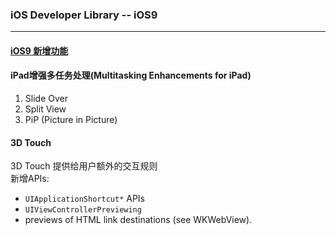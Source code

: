### iOS Developer Library -- iOS9
-----

#### [iOS9 新增功能](https://developer.apple.com/library/ios/releasenotes/General/WhatsNewIniOS/Articles/iOS9.html#//apple_ref/doc/uid/TP40016198-DontLinkElementID_1)

#### iPad增强多任务处理(Multitasking Enhancements for iPad)
1. Slide Over
2. Split View
3. PiP (Picture in Picture)

#### 3D Touch
3D Touch 提供给用户额外的交互规则      
新增APIs:    
 
- `UIApplicationShortcut*` APIs
- `UIViewControllerPreviewing`
-  previews of HTML link destinations (see WKWebView).